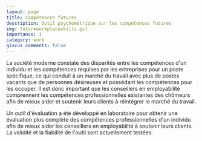 ```yaml
---
layout: page
title: Compétences futures
description: Outil psychométrique sur les compétences futures
img: futureworkplaceskills.gif
importance: 1
category: work
giscus_comments: false
---
```


La société moderne constate des disparités entre les compétences d'un individu et les compétences requises par les entreprises pour un poste spécifique, ce qui conduit à un marché du travail avec plus de postes vacants que de personnes désireuses et possédant les compétences pour les occuper. Il est donc important que les conseillers en employabilité comprennent les compétences professionnelles existantes des chômeurs afin de mieux aider et soutenir leurs clients à réintégrer le marché du travail.

Un outil d'évaluation a été développé en laboratoire pour obtenir une évaluation plus complète des compétences professionnelles d'un individu afin de mieux aider les conseillers en employabilité à soutenir leurs clients. La validité et la fiabilité de l'outil sont actuellement testées.